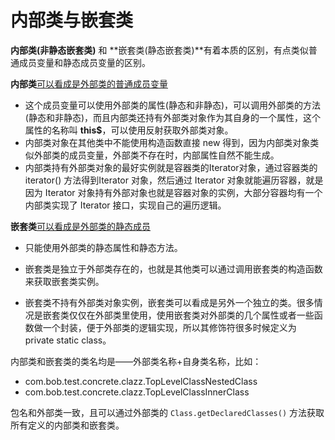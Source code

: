 # 内部类与嵌套类



**内部类(非静态嵌套类)** 和 **嵌套类(静态嵌套类)**有着本质的区别，有点类似普通成员变量和静态成员变量的区别。

**内部类**<u>可以看成是外部类的普通成员变量</u>

- 这个成员变量可以使用外部类的属性(静态和非静态)，可以调用外部类的方法(静态和非静态)，而且内部类还持有外部类对象作为其自身的一个属性，这个属性的名称叫 **this\$**，可以使用反射获取外部类对象。
- 内部类对象在其他类中不能使用构造函数直接 new 得到，因为内部类对象类似外部类的成员变量，外部类不存在时，内部属性自然不能生成。
- 内部类持有外部类对象的最好实例就是容器类的Iterator对象，通过容器类的 iterator() 方法得到Iterator 对象，然后通过 Iterator 对象就能遍历容器，就是因为 Iterator 对象持有外部对象也就是容器对象的实例，大部分容器均有一个内部类实现了 Iterator 接口，实现自己的遍历逻辑。

**嵌套类**<u>可以看成是外部类的静态成员</u>

- 只能使用外部类的静态属性和静态方法。

- 嵌套类是独立于外部类存在的，也就是其他类可以通过调用嵌套类的构造函数来获取嵌套类实例。

- 嵌套类不持有外部类对象实例，嵌套类可以看成是另外一个独立的类。很多情况是嵌套类仅仅在外部类里使用，使用嵌套类对外部类的几个属性或者一些函数做一个封装，便于外部类的逻辑实现，所以其修饰符很多时候定义为 private static class。

  

内部类和嵌套类的类名均是——外部类名称+自身类名称，比如：

- com.bob.test.concrete.clazz.TopLevelClassNestedClass
- com.bob.test.concrete.clazz.TopLevelClassInnerClass

包名和外部类一致，且可以通过外部类的 `Class.getDeclaredClasses()` 方法获取所有定义的内部类和嵌套类。


